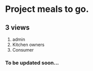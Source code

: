 # Project meals to go.

## 3 views

1. admin
2. Kitchen owners
3. Consumer

### To be updated soon...
